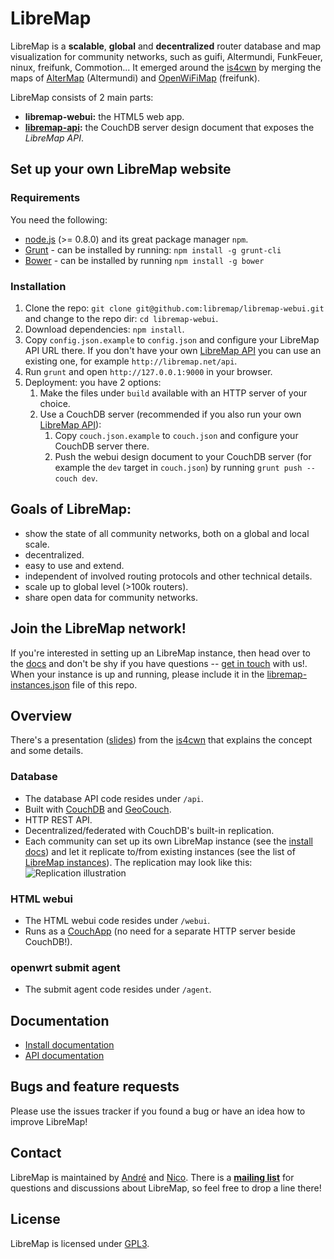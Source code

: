 # LibreMap

LibreMap is a **scalable**, **global** and **decentralized** router database and map visualization for community networks, such as guifi, Altermundi, FunkFeuer, ninux, freifunk, Commotion... It emerged around the [is4cwn](http://2013.wirelesssummit.org/) by merging the maps of [AlterMap](https://colectivo.altermundi.net/projects/altermap) (Altermundi) and [OpenWiFiMap](https://github.com/freifunk/openwifimap-html5) (freifunk).

LibreMap consists of 2 main parts:
* **libremap-webui:** the HTML5 web app.
* **[libremap-api](https://github.com/libremap/libremap-api):** the CouchDB server design document that exposes the *LibreMap API*.

## Set up your own LibreMap website
### Requirements
You need the following:
* [node.js](http://nodejs.org/) (>= 0.8.0) and its great package manager `npm`.
* [Grunt](http://gruntjs.com/) - can be installed by running: ```npm install -g grunt-cli```
* [Bower](http://bower.io/) - can be installed by running ```npm install -g bower```

### Installation
1. Clone the repo: ```git clone git@github.com:libremap/libremap-webui.git``` and change to the repo dir: ```cd libremap-webui```.
2. Download dependencies: ```npm install```.
3. Copy `config.json.example` to `config.json` and configure your LibreMap API URL there. If you don't have your own [LibreMap API](https://github.com/libremap/libremap-api) you can use an existing one, for example ```http://libremap.net/api```.
4. Run ```grunt``` and open ```http://127.0.0.1:9000``` in your browser.
5. Deployment: you have 2 options:
    1. Make the files under ```build``` available with an HTTP server of your choice.
    2. Use a CouchDB server (recommended if you also run your own [LibreMap API](https://github.com/libremap/libremap-api)):
        1. Copy `couch.json.example` to `couch.json` and configure your CouchDB server there.
        2. Push the webui design document to your CouchDB server (for example the `dev` target in `couch.json`) by running ```grunt push --couch dev```.

## Goals of LibreMap:
* show the state of all community networks, both on a global and local scale.
* decentralized.
* easy to use and extend.
* independent of involved routing protocols and other technical details.
* scale up to global level (>100k routers).
* share open data for community networks.

## Join the LibreMap network!

If you're interested in setting up an LibreMap instance, then head over to the [docs](#documentation) and don't be shy if you have questions -- [get in touch](#contact) with us!. When your instance is up and running, please include it in the [libremap-instances.json](libremap-instances.json) file of this repo.

## Overview

There's a presentation ([slides](http://libre-mesh.github.io/libremap-talk-2013-is4cwn/)) from the [is4cwn](http://2013.wirelesssummit.org/) that explains the concept and some details.

### Database
* The database API code resides under `/api`.
* Built with [CouchDB](http://couchdb.apache.org) and [GeoCouch](https://github.com/couchbase/geocouch/).
* HTTP REST API.
* Decentralized/federated with CouchDB's built-in replication.
* Each community can set up its own LibreMap instance (see the [install docs](doc-install.md)) and let it replicate to/from existing instances (see the list of [LibreMap instances](libremap-instances.json)). The replication may look like this:
![Replication illustration](http://libre-mesh.github.io/libremap-talk-2013-is4cwn/images/replication.svg)

### HTML webui
* The HTML webui code resides under `/webui`.
* Runs as a [CouchApp](http://couchapp.org/page/index) (no need for a separate HTTP server beside CouchDB!).

### openwrt submit agent
* The submit agent code resides under `/agent`.

## Documentation

* [Install documentation](doc-install.md)
* [API documentation](doc-api.md)

## Bugs and feature requests
Please use the issues tracker if you found a bug or have an idea how to improve LibreMap!

## Contact
LibreMap is maintained by [André](https://github.com/andrenarchy) and [Nico](https://github.com/nicoechaniz). There is a **[mailing list](http://lists.libremap.net/mailman/listinfo/discussion)** for questions and discussions about LibreMap, so feel free to drop a line there!

## License

LibreMap is licensed under [GPL3](LICENSE).

